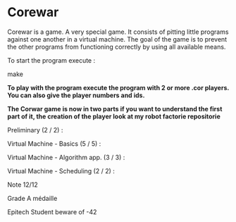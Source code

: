 # Corewar
Corewar is a game. A very special game. It consists of pitting little programs against one another in a virtual machine. The goal of the game is to prevent the other programs from functioning correctly by using all available means. 

To start the program execute : 

make

**To play with the program execute the program with 2 or more .cor players. You can also give the player numbers and ids.**


**The Corwar game is now in two parts if you want to understand the first part of it, the creation of the player look at my robot factorie repositorie**


Preliminary (2 / 2) :

Virtual Machine - Basics (5 / 5) :

Virtual Machine - Algorithm app. (3 / 3) :

Virtual Machine - Scheduling (2 / 2) :

Note 12/12

Grade A médaille

Epitech Student beware of -42
